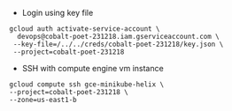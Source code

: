 * Login using key file
```
gcloud auth activate-service-account \
  devops@cobalt-poet-231218.iam.gserviceaccount.com \
 --key-file=/../../creds/cobalt-poet-231218/key.json \
 --project=cobalt-poet-231218
  ```
 
* SSH with compute engine vm instance
``` 
gcloud compute ssh gce-minikube-helix \
--project=cobalt-poet-231218 \
--zone=us-east1-b
```